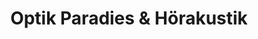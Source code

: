 ---
title: "Optik Paradies & Hörakustik"
url: /bad-liebenzell/optik-paradies-und-hoerakustik/
shop: Optiker
---